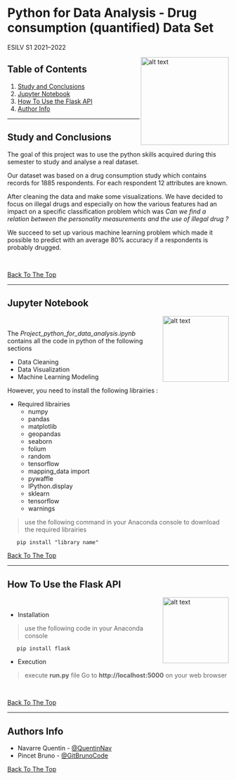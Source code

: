 # Python for Data Analysis - Drug consumption (quantified) Data Set 
ESILV S1 2021–2022

<img src="https://upload.wikimedia.org/wikipedia/commons/thumb/6/60/Logo_ESILV.svg/2560px-Logo_ESILV.svg.png" alt="alt text" width="200" height="whatever" align="right">




## Table of Contents

1. [Study and Conclusions](#Study-and-Conclusions)
2. [Jupyter Notebook](#Jupyter-Notebook)
3. [How To Use the Flask API](#How-To-Use-the-Flask-API)
4. [Author Info](#author-info)

---

## Study and Conclusions

The goal of this project was to use the python skills acquired during this semester to study and analyse a real dataset.

Our dataset was based on a drug consumption study which contains records for 1885 respondents. For each respondent 12 attributes are known.

After cleaning the data and make some visualizations. We have decided to focus on illegal drugs and especially on how the various features had an impact on a specific classification problem which was *Can we find a relation between the personality measurements and the use of illegal drug ?*

We succeed to set up various machine learning problem which made it possible to predict with an average 80% accuracy if a respondents is probably drugged.

&nbsp;&nbsp;

[Back To The Top](#Table-of-contents)

---


## Jupyter Notebook
<img src=https://upload.wikimedia.org/wikipedia/commons/thumb/3/38/Jupyter_logo.svg/1200px-Jupyter_logo.svg.png alt="alt text" width="150" height="whatever" align="right">

&nbsp;&nbsp;

The *Project_python_for_data_analysis.ipynb* contains all the code in python of the following sections
* Data Cleaning
* Data Visualization
*  Machine Learning Modeling

However, you need to install the following librairies :

* Required librairies
    * numpy
    * pandas 
    * matplotlib
    * geopandas 
    * seaborn
    * folium
    * random
    * tensorflow 
    * mapping_data import 
    * pywaffle 
    * IPython.display 
    * sklearn
    * tensorflow 
    * warnings
>use the following command in your Anaconda console to download the required librairies
```
   pip install "library name"
```

[Back To The Top](#Table-of-contents)

---

## How To Use the Flask API

<img src="https://upload.wikimedia.org/wikipedia/commons/thumb/3/3c/Flask_logo.svg/1200px-Flask_logo.svg.png" alt="alt text" width="150" height="whatever" align="right">

&nbsp;&nbsp;
 
* Installation
>use the following code in your Anaconda console
```
   pip install flask
```
* Execution

>execute **run.py** file 
>Go to  **http://localhost:5000** on your web browser 

&nbsp;&nbsp;

[Back To The Top](#Table-of-contents)

---

## Authors Info

- Navarre Quentin - [@QuentinNav](https://github.com/QuentinNav)
- Pincet Bruno - [@GitBrunoCode](https://github.com/GitBrunoCode)

[Back To The Top](#Table-of-contents)

